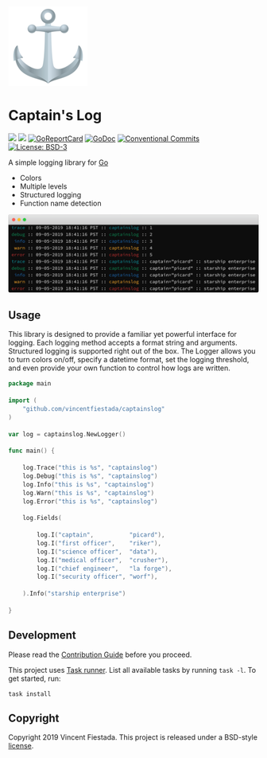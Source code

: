 ![](./logo.png)

# Captain's Log

[![](https://github.com/vincentfiestada/captainslog/workflows/Unit%20Tests/badge.svg)](https://github.com/vincentfiestada/captainslog/actions)
[![](https://github.com/vincentfiestada/captainslog/workflows/Style%20Checks/badge.svg)](https://github.com/golang/lint)
[![GoReportCard](https://goreportcard.com/badge/github.com/vincentfiestada/captainslog)](https://goreportcard.com/report/github.com/vincentfiestada/captainslog)
[![GoDoc](https://godoc.org/github.com/vincentfiestada/captainslog?status.svg)](https://godoc.org/github.com/vincentfiestada/captainslog)
[![Conventional Commits](https://img.shields.io/badge/commits-conventional-00b6ff.svg?labelColor=1F6CB4)](https://conventionalcommits.org)
[![License: BSD-3](https://img.shields.io/github/license/vincentfiestada/captainslog.svg?labelColor=1F6CB4&color=00b6ff)](https://github.com/vincentfiestada/captainslog/blob/master/LICENSE)

A simple logging library for [Go](https://golang.org/)

- Colors
- Multiple levels
- Structured logging
- Function name detection

![Screenshot of captainslog in action](./assets/screenshot.png)

## Usage

This library is designed to provide a familiar yet powerful interface for logging. Each logging method accepts a format string and arguments. Structured logging is supported right out of the box. The Logger allows you to turn colors on/off, specify a datetime format, set the logging threshold, and even provide your own function to control how logs are written.

```go
package main

import (
	"github.com/vincentfiestada/captainslog"
)

var log = captainslog.NewLogger()

func main() {

	log.Trace("this is %s", "captainslog")
	log.Debug("this is %s", "captainslog")
	log.Info("this is %s", "captainslog")
	log.Warn("this is %s", "captainslog")
	log.Error("this is %s", "captainslog")

	log.Fields(

		log.I("captain",          "picard"),
		log.I("first officer", 	  "riker"),
		log.I("science officer",  "data"),
		log.I("medical officer",  "crusher"),
		log.I("chief engineer",   "la forge"),
		log.I("security officer", "worf"),

	).Info("starship enterprise")

}
```

## Development

Please read the [Contribution Guide](./CONTRIBUTING.md) before you proceed.

This project uses [Task runner](https://taskfile.dev/). List all available tasks by running `task -l`. To get started, run:

```
task install
```

## Copyright

Copyright 2019 Vincent Fiestada. This project is released under a BSD-style [license](./LICENSE).
